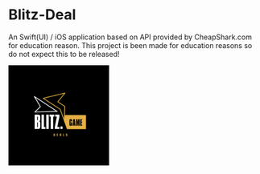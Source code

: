 # Blitz-Deal
An Swift(UI) / iOS application based on API provided by CheapShark.com for education reason.
This project is been made for education reasons so do not expect this to be released!

<img src="/Images/blitzdeal_banner.svg" width="200" />
